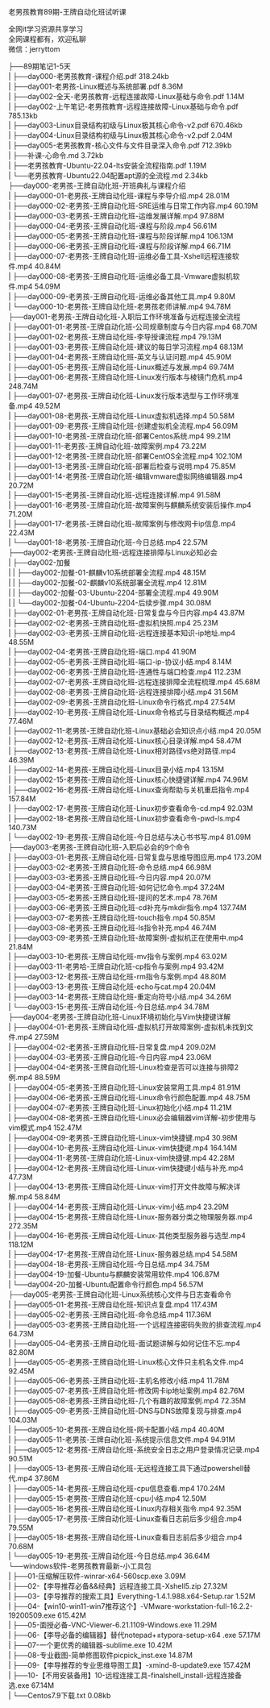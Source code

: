 老男孩教育89期-王牌自动化班试听课

全网it学习资源共享学习<br>全网课程都有，欢迎私聊<br>微信：jerryttom<br>

├──89期笔记1-5天<br> | ├──day000-老男孩教育-课程介绍.pdf 318.24kb<br> | ├──day001-老男孩-Linux概述与系统部署.pdf 8.36M<br> | ├──day002-全天-老男孩教育-远程连接故障-Linux基础与命令.pdf 1.14M<br> | ├──day002-上午笔记-老男孩教育-远程连接故障-Linux基础与命令.pdf 785.13kb<br> | ├──day003-Linux目录结构初级与Linux极其核心命令-v2.pdf 670.46kb<br> | ├──day004-Linux目录结构初级与Linux极其核心命令-v2.pdf 2.04M<br> | ├──day005-老男孩教育-核心文件与文件目录深入命令.pdf 712.39kb<br> | ├──补课-心命令.md 3.72kb<br> | ├──老男孩教育-Ubuntu-22.04-lts安装全流程指南.pdf 1.19M<br> | └──老男孩教育-Ubuntu22.04配置apt源的全流程.md 2.34kb<br> ├──day000-老男孩-王牌自动化班-开班典礼与课程介绍<br> | ├──day000-01-老男孩-王牌自动化班-课程与李导介绍.mp4 28.01M<br> | ├──day000-02-老男孩-王牌自动化班-SRE运维与日常工作内容.mp4 60.19M<br> | ├──day000-03-老男孩-王牌自动化班-运维发展详解.mp4 97.88M<br> | ├──day000-04-老男孩-王牌自动化班-课程与阶段.mp4 56.61M<br> | ├──day000-05-老男孩-王牌自动化班-课程与阶段详解.mp4 106.13M<br> | ├──day000-06-老男孩-王牌自动化班-课程与阶段详解.mp4 66.71M<br> | ├──day000-07-老男孩-王牌自动化班-运维必备工具-Xshell远程连接软件.mp4 40.84M<br> | ├──day000-08-老男孩-王牌自动化班-运维必备工具-Vmware虚拟机软件.mp4 54.09M<br> | ├──day000-09-老男孩-王牌自动化班-运维必备其他工具.mp4 9.80M<br> | └──day000-10-老男孩-王牌自动化班-老男孩老师讲解.mp4 94.78M<br> ├──day001-老男孩-王牌自动化班-入职后工作环境准备与远程连接全流程<br> | ├──day001-01-老男孩-王牌自动化班-公司规章制度与今日内容.mp4 68.70M<br> | ├──day001-02-老男孩-王牌自动化班-李导授课流程.mp4 79.13M<br> | ├──day001-03-老男孩-王牌自动化班-建议的每日学习流程.mp4 68.13M<br> | ├──day001-04-老男孩-王牌自动化班-英文与认证问题.mp4 45.90M<br> | ├──day001-05-老男孩-王牌自动化班-Linux概述与发展.mp4 69.74M<br> | ├──day001-06-老男孩-王牌自动化班-Linux发行版本与棱镜门危机.mp4 248.74M<br> | ├──day001-07-老男孩-王牌自动化班-Linux发行版本选型与工作环境准备.mp4 49.52M<br> | ├──day001-08-老男孩-王牌自动化班-Linux虚拟机选择.mp4 50.58M<br> | ├──day001-09-老男孩-王牌自动化班-创建虚拟机全流程.mp4 56.09M<br> | ├──day001-10-老男孩-王牌自动化班-部署Centos系统.mp4 99.21M<br> | ├──day001-11-老男孩-王牌自动化班-故障案例.mp4 73.22M<br> | ├──day001-12-老男孩-王牌自动化班-部署CentOS全流程.mp4 102.10M<br> | ├──day001-13-老男孩-王牌自动化班-部署后检查与说明.mp4 75.85M<br> | ├──day001-14-老男孩-王牌自动化班-编辑vmware虚拟网络编辑器.mp4 20.72M<br> | ├──day001-15-老男孩-王牌自动化班-远程连接详解.mp4 91.58M<br> | ├──day001-16-老男孩-王牌自动化班-故障案例与麒麟系统安装后操作.mp4 71.20M<br> | ├──day001-17-老男孩-王牌自动化班-故障案例与修改网卡ip信息.mp4 22.43M<br> | └──day001-18-老男孩-王牌自动化班-今日总结.mp4 22.57M<br> ├──day002-老男孩-王牌自动化班-远程连接排障与Linux必知必会<br> | ├──day002-加餐<br> | | ├──day002-加餐-01-麒麟v10系统部署全流程.mp4 48.15M<br> | | ├──day002-加餐-02-麒麟v10系统部署全流程.mp4 12.81M<br> | | ├──day002-加餐-03-Ubuntu-2204-部署全流程.mp4 49.90M<br> | | └──day002-加餐-04-Ubuntu-2204-后续步骤.mp4 30.08M<br> | ├──day002-01-老男孩-王牌自动化班-日常复盘与今日内容.mp4 43.87M<br> | ├──day002-02-老男孩-王牌自动化班-虚拟机快照.mp4 25.23M<br> | ├──day002-03-老男孩-王牌自动化班-远程连接基本知识-ip地址.mp4 48.55M<br> | ├──day002-04-老男孩-王牌自动化班-端口.mp4 41.90M<br> | ├──day002-05-老男孩-王牌自动化班-端口-ip-协议小结.mp4 8.14M<br> | ├──day002-06-老男孩-王牌自动化班-连通性与端口检查.mp4 112.23M<br> | ├──day002-07-老男孩-王牌自动化班-远程连接排障全流程梳理.mp4 45.68M<br> | ├──day002-08-老男孩-王牌自动化班-远程连接排障小结.mp4 31.56M<br> | ├──day002-09-老男孩-王牌自动化班-Linux命令行格式.mp4 27.54M<br> | ├──day002-10-老男孩-王牌自动化班-Linux命令格式与目录结构概述.mp4 77.46M<br> | ├──day002-11-老男孩-王牌自动化班-Linux基础必会知识点小结.mp4 20.05M<br> | ├──day002-12-老男孩-王牌自动化班-Linux核心目录详解.mp4 58.47M<br> | ├──day002-13-老男孩-王牌自动化班-Linux相对路径vs绝对路径.mp4 46.39M<br> | ├──day002-14-老男孩-王牌自动化班-Linux目录小结.mp4 13.15M<br> | ├──day002-15-老男孩-王牌自动化班-Linux核心快捷键详解.mp4 74.96M<br> | ├──day002-16-老男孩-王牌自动化班-Linux查询帮助与关机重启指令.mp4 157.84M<br> | ├──day002-17-老男孩-王牌自动化班-Linux初步查看命令-cd.mp4 92.03M<br> | ├──day002-18-老男孩-王牌自动化班-Linux初步查看命令-pwd-ls.mp4 140.73M<br> | └──day002-19-老男孩-王牌自动化班-今日总结与决心书书写.mp4 81.09M<br> ├──day003-老男孩-王牌自动化班-入职后必会的9个命令<br> | ├──day003-01-老男孩-王牌自动化班-日常复盘与思维导图应用.mp4 173.20M<br> | ├──day003-02-老男孩-王牌自动化班-命令总结.mp4 66.98M<br> | ├──day003-03-老男孩-王牌自动化班-今日内容.mp4 20.07M<br> | ├──day003-04-老男孩-王牌自动化班-如何记忆命令.mp4 37.24M<br> | ├──day003-05-老男孩-王牌自动化班-提问的艺术.mp4 78.76M<br> | ├──day003-06-老男孩-王牌自动化班-cd补充与mkdir指令.mp4 137.74M<br> | ├──day003-07-老男孩-王牌自动化班-touch指令.mp4 50.85M<br> | ├──day003-08-老男孩-王牌自动化班-ls指令补充.mp4 46.74M<br> | ├──day003-09-老男孩-王牌自动化班-故障案例-虚拟机正在使用中.mp4 21.84M<br> | ├──day003-10-老男孩-王牌自动化班-mv指令与案例.mp4 63.02M<br> | ├──day003-11-老男哈-王牌自动化班-cp指令与案例.mp4 93.42M<br> | ├──day003-12-老男孩-王牌自动化班-rm指令与案例.mp4 48.80M<br> | ├──day003-13-老男孩-王牌自动化班-echo与cat.mp4 20.04M<br> | ├──day003-14-老男孩-王牌自动化班-重定向符号小结.mp4 34.26M<br> | └──day003-15-老男孩-王牌自动化班-今日总结.mp4 34.78M<br> ├──day004-老男孩-王牌自动化班-Linux环境初始化与Vim快捷键详解<br> | ├──day004-01-老男孩-王牌自动化班-虚拟机打开故障案例-虚拟机未找到文件.mp4 27.59M<br> | ├──day004-02-老男孩-王牌自动化班-日常复盘.mp4 209.02M<br> | ├──day004-03-老男孩-王牌自动化班-今日内容.mp4 23.06M<br> | ├──day004-04-老男孩-王牌自动化班-Linux检查是否可以连接与排障2例.mp4 88.59M<br> | ├──day004-05-老男孩-王牌自动化班-Linux安装常用工具.mp4 81.91M<br> | ├──day004-06-老男孩-王牌自动化班-Linux命令行颜色配置.mp4 48.75M<br> | ├──day004-07-老男孩-王牌自动化班-Linux初始化小结.mp4 11.21M<br> | ├──day004-08-老男孩-王牌自动化班-Linux必会编辑器vim详解-初步使用与vim模式.mp4 152.47M<br> | ├──day004-09-老男孩-王牌自动化班-Linux-vim快捷键.mp4 30.98M<br> | ├──day004-10-老男孩-王牌自动化班-Linux-vim快捷键.mp4 164.14M<br> | ├──day004-11-老男孩-王牌自动化班-Linux-vim快捷键.mp4 42.28M<br> | ├──day004-12-老男孩-王牌自动化班-Linux-vim快捷键小结与补充.mp4 47.73M<br> | ├──day004-13-老男孩-王牌自动化班-Linux-vim打开文件故障与解决详解.mp4 58.84M<br> | ├──day004-14-老男孩-王牌自动化班-Linux-vim小结.mp4 23.29M<br> | ├──day004-15-老男孩-王牌自动化班-Linux-服务器分类之物理服务器.mp4 272.35M<br> | ├──day004-16-老男孩-王牌自动化班-Linux-其他类型服务器与选型.mp4 118.12M<br> | ├──day004-17-老男孩-王牌自动化班-Linux-服务器总结.mp4 54.58M<br> | ├──day004-18-老男孩-王牌自动化班-今日总结.mp4 34.75M<br> | ├──day004-19-加餐-Ubuntu与麒麟安装常用软件.mp4 106.87M<br> | └──day004-20-加餐-Ubuntu配置命令行颜色.mp4 56.57M<br> ├──day005-老男孩-王牌自动化班-Linux系统核心文件与日志查看命令<br> | ├──day005-01-老男孩-王牌自动化班-知识点复盘.mp4 117.43M<br> | ├──day005-02-老男孩-王牌自动化班-命令总结.mp4 117.36M<br> | ├──day005-03-老男孩-王牌自动化班-一个远程连接密码失败的排查流程.mp4 64.73M<br> | ├──day005-04-老男孩-王牌自动化班-面试题讲解与如何记住不忘.mp4 82.80M<br> | ├──day005-05-老男孩-王牌自动化班-Linux核心文件只主机名文件.mp4 92.45M<br> | ├──day005-06-老男孩-王牌自动化班-主机名修改小结.mp4 11.78M<br> | ├──day005-07-老男孩-王牌自动化班-修改网卡ip地址案例.mp4 82.76M<br> | ├──day005-08-老男孩-王牌自动化班-几个有趣的故障案例.mp4 72.35M<br> | ├──day005-09-老男孩-王牌自动化班-DNS与DNS故障复现与排查.mp4 104.03M<br> | ├──day005-10-老男孩-王牌自动化班-网卡配置小结.mp4 40.40M<br> | ├──day005-11-老男孩-王牌自动化班-系统提示信息文件.mp4 94.91M<br> | ├──day005-12-老男孩-王牌自动化班-系统安全日志之用户登录情况记录.mp4 90.51M<br> | ├──day005-13-老男孩-王牌自动化班-无远程连接工具下通过powershell替代.mp4 37.86M<br> | ├──day005-14-老男孩-王牌自动化班-cpu信息查看.mp4 170.24M<br> | ├──day005-15-老男孩-王牌自动化班-cpu小结.mp4 12.50M<br> | ├──day005-16-老男孩-王牌自动化班-Linux内存相关指令.mp4 92.35M<br> | ├──day005-17-老男孩-王牌自动化班-Linux查看日志前后多少组合.mp4 79.55M<br> | ├──day005-18-老男孩-王牌自动化班-Linux查看日志前后多少组合.mp4 70.68M<br> | └──day005-19-老男孩-王牌自动化班-今日总结.mp4 36.64M<br> └──windows软件-老男孩教育最新-小工具包<br> | ├──01-压缩解压软件-winrar-x64-560scp.exe 3.09M<br> | ├──02-【李导推荐必备&amp;&amp;经典】远程连接工具-Xshell5.zip 27.32M<br> | ├──03-【李导推荐的搜索工具】Everything-1.4.1.988.x64-Setup.rar 1.52M<br> | ├──04-【win10-win11-win7推荐这个】-VMware-workstation-full-16.2.2-19200509.exe 615.42M<br> | ├──05-面授必备-VNC-Viewer-6.21.1109-Windows.exe 11.29M<br> | ├──06-【李导必备的编辑器】替代notepad+±typora-setup-x64 .exe 57.17M<br> | ├──07-一个更优秀的编辑器-sublime.exe 10.42M<br> | ├──08-专业截图-简单修图软件picpick_inst.exe 14.87M<br> | ├──09-【李导推荐的专业思维导图工具】-xmind-8-update9.exe 157.42M<br> | ├──10-【不用安装备用】10-远程连接工具-finalshell_install-远程连接备选.exe 67.14M<br> | └──Centos7.9下载.txt 0.08kb